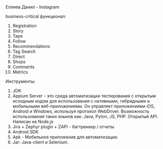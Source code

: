 Еллиев Данил - Instagram
  
   business-critical функционал:
   1) Registration
   1) Story
   2) Tape
   3) Follow
   3) Recommendations
   4) Tag Search
   5) Direct
   6) Shops
   7) Comments
   8) Metrics

Инструменты:
1. JDK
2. Appium Server - это среда автоматизации тестирования с открытым исходным кодом для 
использования с нативными, гибридными и мобильными веб-приложениями.
Он управляет приложениями iOS, Android и Windows, используя протокол WebDriver. 
Возможность использования таких языков как: Java, Pyton, JS, PHP. Открытый API. Написан на Node.js
3. Jira + Zephyr plugin + ZAPI - багтреккер / отчеты
4. Android SDK
5. Apk - Мобильное приложение для автоматизации.
6. Jar: Java-client и Selenium.